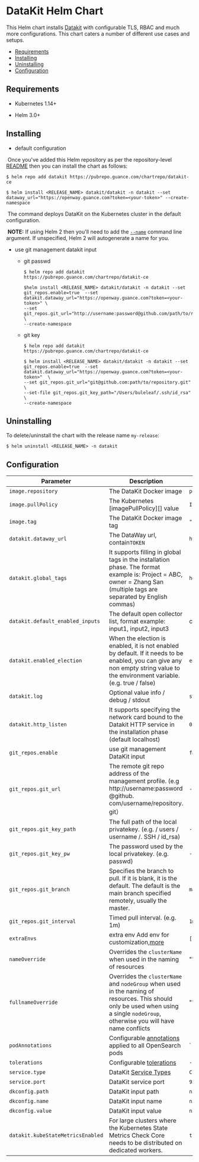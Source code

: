 # DataKit Helm Chart

This Helm chart installs [Datakit](https://github.com/GuanceCloud/datakit) with configurable TLS, RBAC and much more configurations. This chart caters a number of different use cases and setups.

- [Requirements](#requirements)
- [Installing](#installing)
- [Uninstalling](#uninstalling)
- [Configuration](#configuration)

## Requirements

- Kubernetes 1.14+

- Helm 3.0+

  

## Installing

- default configuration

​	Once you've added this Helm repository as per the repository-level [README](../../README.md#installing) then you can install the chart as follows:

 ```shell
$ helm repo add datakit https://pubrepo.guance.com/chartrepo/datakit-ce
 
$ helm install <RELEASE_NAME> datakit/datakit -n datakit --set dataway_url="https://openway.guance.com?token=<your-token>" --create-namespace 
 ```

​	The command deploys DataKit on the Kubernetes cluster in the default configuration.

​	**NOTE:** If using Helm 2 then you'll need to add the [`--name`](https://v2.helm.sh/docs/helm/#options-21) command line argument. If unspecified, Helm 2 will autogenerate a name for you.

- use git management datakit input
  - git passwd
  
    ```
    $ helm repo add datakit https://pubrepo.guance.com/chartrepo/datakit-ce
    
    $helm install <RELEASE_NAME> datakit/datakit -n datakit --set git_repos.enable=true  --set datakit.dataway_url="https://openway.guance.com?token=<your-token>" \
    --set git_repos.git_url="http://username:password@github.com/path/to/repository.git" \
    --create-namespace 
    ```
  
  - git key
  
    ```
    $ helm repo add datakit https://pubrepo.guance.com/chartrepo/datakit-ce
    
    $ helm install <RELEASE_NAME> datakit/datakit -n datakit --set git_repos.enable=true  --set datakit.dataway_url="https://openway.guance.com?token=<your-token>"  \
    --set git_repos.git_url="git@github.com:path/to/repository.git" \
    --set-file git_repos.git_key_path="/Users/buleleaf/.ssh/id_rsa" \
    --create-namespace 
    ```
    
    

## Uninstalling
To delete/uninstall the chart with the release name `my-release`:

```shell
$ helm uninstall <RELEASE_NAME> -n datakit
```

## Configuration

| Parameter                | Description                                                  | Default                                                      | Required |
| ------------------------ | ------------------------------------------------------------ | ------------------------------------------------------------ | -------- |
| `image.repository`       | The DataKit Docker image                                     | `pubrepo.guance.com/chartrepo/datakit`                      | `true`   |
| `image.pullPolicy`       | The Kubernetes [imagePullPolicy][] value                     | `IfNotPresent`                                               |          |
| `image.tag`              | The DataKit Docker image tag                                 | `""`                                                         |          |
| `datakit.dataway_url`            | The DataWay url, contain`TOKEN`                              | `https://openway.guance.com?token=<your-token>`              | `true`   |
| `datakit.global_tags`            | It supports filling in global tags in the installation phase. The format example is: Project = ABC, owner = Zhang San (multiple tags are separated by English commas) | `host=__datakit_hostname,host_ip=__datakit_ip`               |          |
| `datakit.default_enabled_inputs` | The default open collector list, format example: input1, input2, input3 | cpu,disk,diskio,mem,swap,system,hostobject,net,host_processes,container |          |
| `datakit.enabled_election`       | When the election is enabled, it is not enabled by default. If it needs to be enabled, you can give any non empty string value to the environment variable. (e.g. true / false) | `enable`                                                     |          |
| `datakit.log`                    | Optional value info / debug / stdout                         | `stdout`                                                     |          |
| `datakit.http_listen`            | It supports specifying the network card bound to the Datakit HTTP service in the installation phase (default localhost) | `0.0.0.0:9529`                                               |          |
| `git_repos.enable`       | use git management DataKit input                             | `false`                                                      |          |
| `git_repos.git_url`      | The remote git repo address of the management profile. (e.g http://username:password @github. com/username/repository. git） | `-`                                                          |          |
| `git_repos.git_key_path` | The full path of the local privatekey. (e.g. / users / username /. SSH / id_rsa) | `-`                                                          |          |
| `git_repos.git_key_pw`   | The password used by the local privatekey. (e.g. passwd)     | `-`                                                          |          |
| `git_repos.git_branch`   | Specifies the branch to pull. If it is blank, it is the default. The default is the main branch specified remotely, usually the master. | `master`                                                     |          |
| `git_repos.git_interval` | Timed pull interval. (e.g. 1m)                               | `1m`                                                         |          |
| `extraEnvs`              | extra env Add env for customization,[more](https://www.yuque.com/dataflux/datakit/datakit-install#f9858758) | `[]`                                                         |          |
| `nameOverride`           | Overrides the `clusterName` when used in the naming of resources | ""                                                           |          |
| `fullnameOverride`       | Overrides the `clusterName` and `nodeGroup` when used in the naming of resources. This should only be used when using a single `nodeGroup`, otherwise you will have name conflicts | ""                                                           |          |
| `podAnnotations`         | Configurable [annotations][] applied to all OpenSearch pods  | `  datakit/logs: | [{"disable": true}]`                      |          |
| `tolerations`            | Configurable [tolerations][]                                 | `- operator: Exists`                                         |          |
| `service.type`           | DataKit [Service Types][]                                    | `ClusterIP`                                                  |          |
| `service.port`           | DataKit service port                                         | `9529`                                                       |          |
| `dkconfig.path`          | DataKit input path                                           | `nil`                                                        |          |
| `dkconfig.name`          | DataKit input name                                           | `nil`                                                        |          |
| `dkconfig.value`         | DataKit input value                                          | `nil`                                                        |          |
| `datakit.kubeStateMetricsEnabled` | For large clusters where the Kubernetes State Metrics Check Core needs to be distributed on dedicated workers. | `true` | |



[environment from variables]: https://kubernetes.io/docs/tasks/configure-pod-container/configure-pod-configmap/#configure-all-key-value-pairs-in-a-configmap-as-container-environment-variables

[hostAliases]: https://kubernetes.io/docs/concepts/services-networking/add-entries-to-pod-etc-hosts-with-host-aliases/

[image.pullPolicy]: https://kubernetes.io/docs/concepts/containers/images/#updating-images


[annotations]: https://kubernetes.io/docs/concepts/overview/working-with-objects/annotations/

[tolerations]: https://kubernetes.io/docs/concepts/configuration/taint-and-toleration/

[service types]: https://kubernetes.io/docs/concepts/services-networking/service/#publishing-services-service-types

